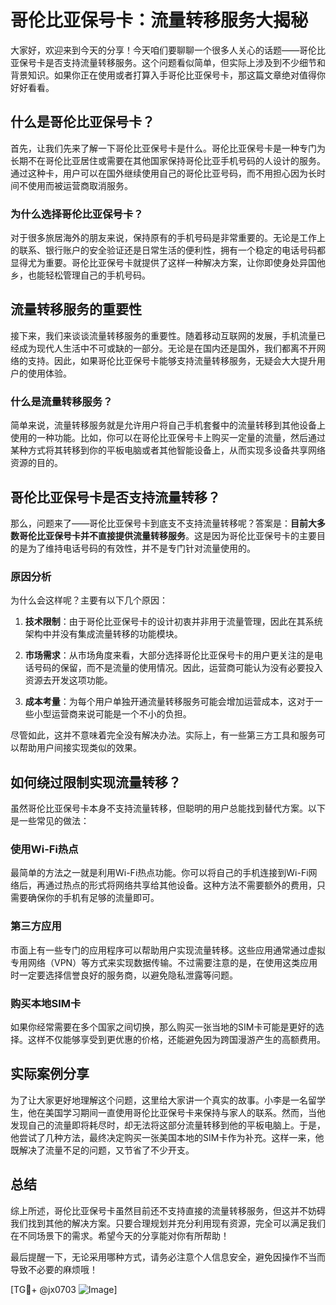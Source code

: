 # 哥伦比亚保号卡：流量转移服务大揭秘

大家好，欢迎来到今天的分享！今天咱们要聊聊一个很多人关心的话题——哥伦比亚保号卡是否支持流量转移服务。这个问题看似简单，但实际上涉及到不少细节和背景知识。如果你正在使用或者打算入手哥伦比亚保号卡，那这篇文章绝对值得你好好看看。

## 什么是哥伦比亚保号卡？

首先，让我们先来了解一下哥伦比亚保号卡是什么。哥伦比亚保号卡是一种专门为长期不在哥伦比亚居住或需要在其他国家保持哥伦比亚手机号码的人设计的服务。通过这种卡，用户可以在国外继续使用自己的哥伦比亚号码，而不用担心因为长时间不使用而被运营商取消服务。

### 为什么选择哥伦比亚保号卡？

对于很多旅居海外的朋友来说，保持原有的手机号码是非常重要的。无论是工作上的联系、银行账户的安全验证还是日常生活的便利性，拥有一个稳定的电话号码都显得尤为重要。哥伦比亚保号卡就提供了这样一种解决方案，让你即使身处异国他乡，也能轻松管理自己的手机号码。

## 流量转移服务的重要性

接下来，我们来谈谈流量转移服务的重要性。随着移动互联网的发展，手机流量已经成为现代人生活中不可或缺的一部分。无论是在国内还是国外，我们都离不开网络的支持。因此，如果哥伦比亚保号卡能够支持流量转移服务，无疑会大大提升用户的使用体验。

### 什么是流量转移服务？

简单来说，流量转移服务就是允许用户将自己手机套餐中的流量转移到其他设备上使用的一种功能。比如，你可以在哥伦比亚保号卡上购买一定量的流量，然后通过某种方式将其转移到你的平板电脑或者其他智能设备上，从而实现多设备共享网络资源的目的。

## 哥伦比亚保号卡是否支持流量转移？

那么，问题来了——哥伦比亚保号卡到底支不支持流量转移呢？答案是：**目前大多数哥伦比亚保号卡并不直接提供流量转移服务**。这是因为哥伦比亚保号卡的主要目的是为了维持电话号码的有效性，并不是专门针对流量使用的。

### 原因分析

为什么会这样呢？主要有以下几个原因：

1. **技术限制**：由于哥伦比亚保号卡的设计初衷并非用于流量管理，因此在其系统架构中并没有集成流量转移的功能模块。
   
2. **市场需求**：从市场角度来看，大部分选择哥伦比亚保号卡的用户更关注的是电话号码的保留，而不是流量的使用情况。因此，运营商可能认为没有必要投入资源去开发这项功能。

3. **成本考量**：为每个用户单独开通流量转移服务可能会增加运营成本，这对于一些小型运营商来说可能是一个不小的负担。

尽管如此，这并不意味着完全没有解决办法。实际上，有一些第三方工具和服务可以帮助用户间接实现类似的效果。

## 如何绕过限制实现流量转移？

虽然哥伦比亚保号卡本身不支持流量转移，但聪明的用户总能找到替代方案。以下是一些常见的做法：

### 使用Wi-Fi热点

最简单的方法之一就是利用Wi-Fi热点功能。你可以将自己的手机连接到Wi-Fi网络后，再通过热点的形式将网络共享给其他设备。这种方法不需要额外的费用，只需要确保你的手机有足够的流量即可。

### 第三方应用

市面上有一些专门的应用程序可以帮助用户实现流量转移。这些应用通常通过虚拟专用网络（VPN）等方式来实现数据传输。不过需要注意的是，在使用这类应用时一定要选择信誉良好的服务商，以避免隐私泄露等问题。

### 购买本地SIM卡

如果你经常需要在多个国家之间切换，那么购买一张当地的SIM卡可能是更好的选择。这样不仅能够享受到更优惠的价格，还能避免因为跨国漫游产生的高额费用。

## 实际案例分享

为了让大家更好地理解这个问题，这里给大家讲一个真实的故事。小李是一名留学生，他在美国学习期间一直使用哥伦比亚保号卡来保持与家人的联系。然而，当他发现自己的流量即将耗尽时，却无法将这部分流量转移到他的平板电脑上。于是，他尝试了几种方法，最终决定购买一张美国本地的SIM卡作为补充。这样一来，他既解决了流量不足的问题，又节省了不少开支。

## 总结

综上所述，哥伦比亚保号卡虽然目前还不支持直接的流量转移服务，但这并不妨碍我们找到其他的解决方案。只要合理规划并充分利用现有资源，完全可以满足我们在不同场景下的需求。希望今天的分享能对你有所帮助！

最后提醒一下，无论采用哪种方式，请务必注意个人信息安全，避免因操作不当而导致不必要的麻烦哦！

[TG💪+ @jx0703 ![Image](https://github.com/user-attachments/assets/dbca1d08-cadb-493c-b0ec-ad6f7a83f270)]